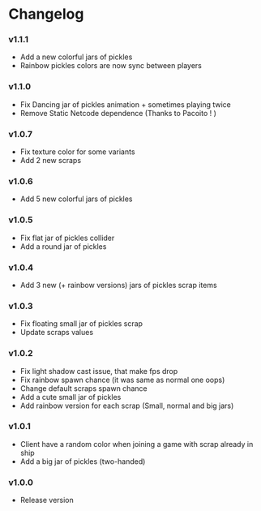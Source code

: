# Changelog

### v1.1.1

- Add a new colorful jars of pickles
- Rainbow pickles colors are now sync between players

### v1.1.0

- Fix Dancing jar of pickles animation + sometimes playing twice
- Remove Static Netcode dependence (Thanks to Pacoito ! )

### v1.0.7

- Fix texture color for some variants
- Add 2 new scraps

### v1.0.6

- Add 5 new colorful jars of pickles

### v1.0.5

- Fix flat jar of pickles collider
- Add a round jar of pickles

### v1.0.4

- Add 3 new (+ rainbow versions) jars of pickles scrap items

### v1.0.3

- Fix floating small jar of pickles scrap
- Update scraps values

### v1.0.2

- Fix light shadow cast issue, that make fps drop
- Fix rainbow spawn chance (it was same as normal one oops)
- Change default scraps spawn chance
- Add a cute small jar of pickles
- Add rainbow version for each scrap (Small, normal and big jars)

### v1.0.1

- Client have a random color when joining a game with scrap already in ship
- Add a big jar of pickles (two-handed)

### v1.0.0

- Release version

